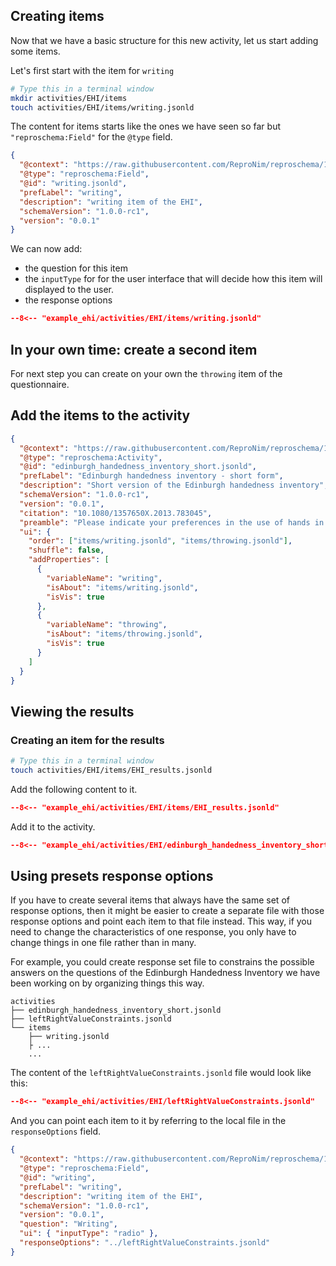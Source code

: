 
## Creating items

Now that we have a basic structure for this new activity, let us start adding some items.

Let's first start with the item for `writing`

```bash
# Type this in a terminal window
mkdir activities/EHI/items
touch activities/EHI/items/writing.jsonld
```

The content for items starts like the ones we have seen so far but
`"reproschema:Field"` for the `@type` field.

```json linenums="1"
{
  "@context": "https://raw.githubusercontent.com/ReproNim/reproschema/1.0.0-rc1/contexts/generic",
  "@type": "reproschema:Field",
  "@id": "writing.jsonld",
  "prefLabel": "writing",
  "description": "writing item of the EHI",
  "schemaVersion": "1.0.0-rc1",
  "version": "0.0.1"
}
```

We can now add:

-   the question for this item
-   the `inputType` for for the user interface that will decide how this item will displayed to the user.
-   the response options

```json linenums="1" hl_lines="9 10 11-38"
--8<-- "example_ehi/activities/EHI/items/writing.jsonld"
```

<!-- TODO
- describe the different input types or at least point the doc of the UI that describes them
-->

## In your own time: create a second item

For next step you can create on your own the `throwing` item of the questionnaire.

## Add the items to the activity

```json linenums="1"  hl_lines="11-26"
{
  "@context": "https://raw.githubusercontent.com/ReproNim/reproschema/1.0.0-rc1/contexts/generic",
  "@type": "reproschema:Activity",
  "@id": "edinburgh_handedness_inventory_short.jsonld",
  "prefLabel": "Edinburgh handedness inventory - short form",
  "description": "Short version of the Edinburgh handedness inventory",
  "schemaVersion": "1.0.0-rc1",
  "version": "0.0.1",
  "citation": "10.1080/1357650X.2013.783045",
  "preamble": "Please indicate your preferences in the use of hands in the following activities or objects:",
  "ui": {
    "order": ["items/writing.jsonld", "items/throwing.jsonld"],
    "shuffle": false,
    "addProperties": [
      {
        "variableName": "writing",
        "isAbout": "items/writing.jsonld",
        "isVis": true
      },
      {
        "variableName": "throwing",
        "isAbout": "items/throwing.jsonld",
        "isVis": true
      }
    ]
  }
}
```

## Viewing the results

### Creating an item for the results

```bash
# Type this in a terminal window
touch activities/EHI/items/EHI_results.jsonld
```

Add the following content to it.

```json linenums="1"
--8<-- "example_ehi/activities/EHI/items/EHI_results.jsonld"
```

Add it to the activity.

```json linenums="1" hl_lines="15 31-35 38-42"
--8<-- "example_ehi/activities/EHI/edinburgh_handedness_inventory_short.jsonld"
```


## Using presets response options

If you have to create several items that always have the same set of response options,
then it might be easier to create a separate file with those response options and point each item to that file instead.
This way, if you need to change the characteristics of one response,
you only have to change things in one file rather than in many.

For example, you could create response set file to constrains the possible answers
on the questions of the Edinburgh Handedness Inventory we have been working on by organizing things this way.

```text
activities
├── edinburgh_handedness_inventory_short.jsonld
├── leftRightValueConstraints.jsonld
└── items
    ├── writing.jsonld
    ├ ...
    ...
```

The content of the `leftRightValueConstraints.jsonld` file would look like this:

```json linenums="1"
--8<-- "example_ehi/activities/EHI/leftRightValueConstraints.jsonld"
```

And you can point each item to it by referring to the local file in the `responseOptions` field.

```json linenums="1" hl_lines="11"
{
  "@context": "https://raw.githubusercontent.com/ReproNim/reproschema/1.0.0-rc1/contexts/generic",
  "@type": "reproschema:Field",
  "@id": "writing",
  "prefLabel": "writing",
  "description": "writing item of the EHI",
  "schemaVersion": "1.0.0-rc1",
  "version": "0.0.1",
  "question": "Writing",
  "ui": { "inputType": "radio" },
  "responseOptions": "../leftRightValueConstraints.jsonld"
}
```

<!-- ## Programmatic schema generation
Tool to convert redcap CSVs to our schema format. But it cannot be used to convert every
redcap-formatted table as some are customized redcap tables (for example the 100s that are in ABCD)
but does cover most cases. A template of the CSV and how to use the tool can be found
[here](https://github.com/sanuann/reproschema-builder)
-->
